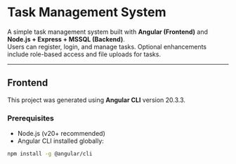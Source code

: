 # Task Management System

A simple task management system built with **Angular (Frontend)** and **Node.js + Express + MSSQL (Backend)**.  
Users can register, login, and manage tasks. Optional enhancements include role-based access and file uploads for tasks.

---

## Frontend

This project was generated using **Angular CLI** version 20.3.3.

### Prerequisites

- Node.js (v20+ recommended)  
- Angular CLI installed globally:  
```bash
npm install -g @angular/cli
